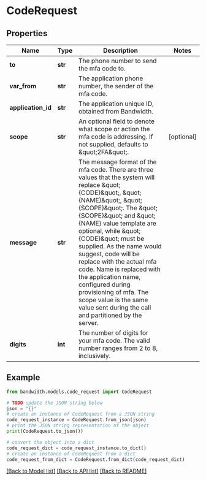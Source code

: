 # CodeRequest


## Properties

Name | Type | Description | Notes
------------ | ------------- | ------------- | -------------
**to** | **str** | The phone number to send the mfa code to. | 
**var_from** | **str** | The application phone number, the sender of the mfa code. | 
**application_id** | **str** | The application unique ID, obtained from Bandwidth. | 
**scope** | **str** | An optional field to denote what scope or action the mfa code is addressing.  If not supplied, defaults to \&quot;2FA\&quot;. | [optional] 
**message** | **str** | The message format of the mfa code.  There are three values that the system will replace \&quot;{CODE}\&quot;, \&quot;{NAME}\&quot;, \&quot;{SCOPE}\&quot;.  The \&quot;{SCOPE}\&quot; and \&quot;{NAME} value template are optional, while \&quot;{CODE}\&quot; must be supplied.  As the name would suggest, code will be replace with the actual mfa code.  Name is replaced with the application name, configured during provisioning of mfa.  The scope value is the same value sent during the call and partitioned by the server. | 
**digits** | **int** | The number of digits for your mfa code.  The valid number ranges from 2 to 8, inclusively. | 

## Example

```python
from bandwidth.models.code_request import CodeRequest

# TODO update the JSON string below
json = "{}"
# create an instance of CodeRequest from a JSON string
code_request_instance = CodeRequest.from_json(json)
# print the JSON string representation of the object
print(CodeRequest.to_json())

# convert the object into a dict
code_request_dict = code_request_instance.to_dict()
# create an instance of CodeRequest from a dict
code_request_from_dict = CodeRequest.from_dict(code_request_dict)
```
[[Back to Model list]](../README.md#documentation-for-models) [[Back to API list]](../README.md#documentation-for-api-endpoints) [[Back to README]](../README.md)


